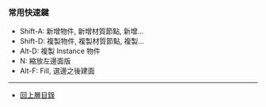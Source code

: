### 常用快速鍵

- Shift-A: 新增物件, 新增材質節點, 新增...
- Shift-D: 複製物件, 複製材質節點, 複製...
- Alt-D: 複製 Instance 物件
- N: 縮放左邊面版
- Alt-F: Fill, 選邊之後建面
___

- [回上層目錄](./index.md)

